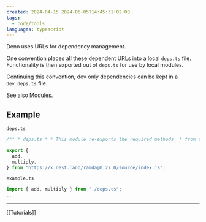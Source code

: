 ```yaml
---
created: 2024-04-15 2024-06-05T14:45:31+02:00
tags:
  - code/tools
languages: typescript
---
```


Deno uses URLs for dependency management.

One convention places all these dependent URLs into a local `deps.ts` file. Functionality is then exported out of `deps.ts` for use by local modules.

Continuing this convention, dev only dependencies can be kept in a `dev_deps.ts` file.

See also [Modules](https://docs.deno.com/runtime/manual/basics/modules/).

## Example

`deps.ts`

```js
/** * deps.ts * * This module re-exports the required methods  * from the dependant remote Ramda module. */

export {
  add,
  multiply,
} from "https://x.nest.land/ramda@0.27.0/source/index.js";
```

`example.ts`

```js
import { add, multiply } from "./deps.ts";
...
```

---

[[Tutorials]]
